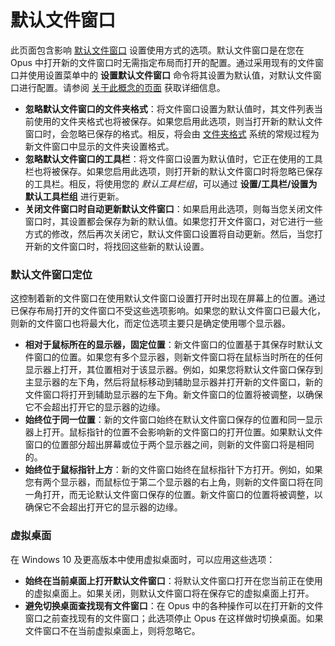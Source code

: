 # 默认文件窗口

此页面包含影响 [默认文件窗口](/Manual/basic_concepts/the_lister/the_default_lister.zh.md) 设置使用方式的选项。默认文件窗口是在您在 Opus 中打开新的文件窗口时无需指定布局而打开的配置。通过采用现有的文件窗口并使用设置菜单中的 **设置默认文件窗口** 命令将其设置为默认值，对默认文件窗口进行配置。请参阅 [关于此概念的页面](/Manual/basic_concepts/the_lister/the_default_lister.zh.md) 获取详细信息。

- **忽略默认文件窗口的文件夹格式**：将文件窗口设置为默认值时，其文件列表当前使用的文件夹格式也将被保存。如果您启用此选项，则当打开新的默认文件窗口时，会忽略已保存的格式。相反，将会由 [文件夹格式](../folders/folder_formats/README.zh.md) 系统的常规过程为新文件窗口中显示的文件夹设置格式。
- **忽略默认文件窗口的工具栏**：将文件窗口设置为默认值时，它正在使用的工具栏也将被保存。如果您启用此选项，则打开新的默认文件窗口时将忽略已保存的工具栏。相反，将使用您的 *默认工具栏组*，可以通过 **设置/工具栏/设置为默认工具栏组** 进行更新。
- **关闭文件窗口时自动更新默认文件窗口**：如果启用此选项，则每当您关闭文件窗口时，其设置都会保存为新的默认值。如果您打开文件窗口，对它进行一些方式的修改，然后再次关闭它，默认文件窗口设置将自动更新。然后，当您打开新的文件窗口时，将找回这些新的默认设置。

### 默认文件窗口定位

这控制着新的文件窗口在使用默认文件窗口设置打开时出现在屏幕上的位置。通过已保存布局打开的文件窗口不受这些选项影响。如果您的默认文件窗口已最大化，则新的文件窗口也将最大化，而定位选项主要只是确定使用哪个显示器。

- **相对于鼠标所在的显示器，固定位置**：新文件窗口的位置基于其保存时默认文件窗口的位置。如果您有多个显示器，则新文件窗口将在鼠标当时所在的任何显示器上打开，其位置相对于该显示器。例如，如果您将默认文件窗口保存到主显示器的左下角，然后将鼠标移动到辅助显示器并打开新的文件窗口，新的文件窗口将打开到辅助显示器的左下角。新文件窗口的位置将被调整，以确保它不会超出打开它的显示器的边缘。
- **始终位于同一位置**：新的文件窗口始终在默认文件窗口保存的位置和同一显示器上打开。鼠标指针的位置不会影响新的文件窗口的打开位置。如果默认文件窗口的位置部分超出屏幕或位于两个显示器之间，则新的文件窗口将是相同的。
- **始终位于鼠标指针上方**：新的文件窗口始终在鼠标指针下方打开。例如，如果您有两个显示器，而鼠标位于第二个显示器的右上角，则新的文件窗口将在同一角打开，而无论默认文件窗口保存的位置。新文件窗口的位置将被调整，以确保它不会超出打开它的显示器的边缘。

### 虚拟桌面

在 Windows 10 及更高版本中使用虚拟桌面时，可以应用这些选项：

- **始终在当前桌面上打开默认文件窗口**：将默认文件窗口打开在您当前正在使用的虚拟桌面上。如果关闭，则默认文件窗口将在保存它的虚拟桌面上打开。
- **避免切换桌面查找现有文件窗口**：在 Opus 中的各种操作可以在打开新的文件窗口之前查找现有的文件窗口；此选项停止 Opus 在这样做时切换桌面。如果文件窗口不在当前虚拟桌面上，则将忽略它。